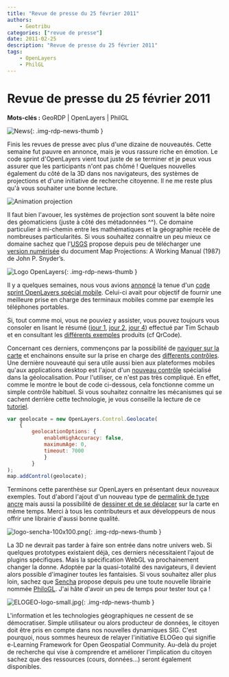 ```yaml
---
title: "Revue de presse du 25 février 2011"
authors:
    - Geotribu
categories: ["revue de presse"]
date: 2011-02-25
description: "Revue de presse du 25 février 2011"
tags:
    - OpenLayers
    - PhilGL
---
```


# Revue de presse du 25 février 2011

**Mots-clés :** GeoRDP | OpenLayers | PhilGL

![News](https://cdn.geotribu.fr/img/internal/icons-rdp-news/news.png "Icône news générique"){: .img-rdp-news-thumb }

Finis les revues de presse avec plus d'une dizaine de nouveautés. Cette semaine fut pauvre en annonce, mais je vous rassure riche en émotion. Le code sprint d'OpenLayers vient tout juste de se terminer et je peux vous assurer que les participants n'ont pas chômé ! Quelques nouvelles également du côté de la 3D dans nos navigateurs, des systèmes de projections et d'une initiative de recherche citoyenne. Il ne me reste plus qu'à vous souhaiter une bonne lecture.

![Animation projection](https://upload.wikimedia.org/wikipedia/commons/b/bb/Dymaxion_2003_animation_small1.gif "Animation de la transformation du globe terrestre selon les projections")

Il faut bien l'avouer, les systèmes de projection sont souvent la bête noire des géomaticiens (juste à côté des métadonnées ^^). Ce domaine particulier à mi-chemin entre les mathématiques et la géographie recèle de nombreuses particularités. Si vous souhaitez connaitre un peu mieux ce domaine sachez que l'[USGS](http://pubs.er.usgs.gov/publication/pp1395) propose depuis peu de télécharger une [version numérisée](http://onlinepubs.er.usgs.gov/djvu/PP/PP_1395.pdf) du document Map Projections: A Working Manual (1987) de John P. Snyder’s.

![Logo OpenLayers](https://cdn.geotribu.fr/img/logos-icones/logiciels_librairies/openlayers.png){: .img-rdp-news-thumb }

Il y a quelques semaines, nous vous avions [annoncé](http://geotribu.net/node/339#openlayers-mobile) la tenue d'un [code sprint OpenLayers spécial mobile](http://wiki.osgeo.org/wiki/Lausanne_Code_Sprint_2011). Celui-ci avait pour objectif de fournir une meilleure prise en charge des terminaux mobiles comme par exemple les téléphones portables.

Si, tout comme moi, vous ne pouviez y assister, vous pouvez toujours vous consoler en lisant le résumé ([jour 1](https://openlayers.org/blog/2011/02/21/mobile-sprint-day-one/), [jour 2](https://openlayers.org/blog/2011/02/22/mobile-sprint-day-two/), [jour 4](https://openlayers.org/blog/2011/02/24/mobile-sprint-day-four/)) effectué par Tim Schaub et en consultant les [différents exemples](https://openlayers.org/dev/examples/?q=mobile) produits (cf QrCode).

Concernant ces derniers, commençons par la possibilité de [naviguer sur la carte](http://www.openlayers.org/dev/examples/mobile-navigation.html) et enchainons ensuite sur la prise en charge des [differents contrôles](https://openlayers.org/dev/examples/controls.html?zoom=3&lat=46.8457&lon=7.99805&layers=B0F). Une dernière nouveauté qui sera utile aussi bien aux plateformes mobiles qu'aux applications desktop est l'ajout d'un [nouveau contrôle](http://www.openlayers.org/dev/examples/geolocation.html) spécialisé dans la géolocalisation. Pour l'utiliser, ce n'est pas très compliqué. En effet, comme le montre le bout de code ci-dessous, cela fonctionne comme un simple contrôle habituel. Si vous souhaitez connaitre les mécanismes qui se cachent derrière cette technologie, je vous conseille la lecture de ce [tutoriel](http://geotribu.net/node/187).

```javascript
var geolocate = new OpenLayers.Control.Geolocate(
    {
        geolocationOptions: {
            enableHighAccuracy: false,
            maximumAge: 0,
            timeout: 7000
            }
        }
);
map.addControl(geolocate);
```

Terminons cette parenthèse sur OpenLayers en présentant deux nouveaux exemples. Tout d'abord l'ajout d'un nouveau type de [permalink de type ancre](http://www.openlayers.org/dev/examples/anchor-permalink.html#zoom=2&lat=9.79568&lon=92.8125&layers=B) mais aussi la possibilité de [dessiner et de se déplacer](http://dev.openlayers.org/sandbox/elemoine/draw-feature/examples/draw-feature.html) sur la carte en même temps. Merci à tous les contributeurs et aux développeurs de nous offrir une librairie d'aussi bonne qualité.

![logo-sencha-100x100.png](https://cdn.geotribu.fr/img/logos-icones/logiciels_librairies/sencha_extjs.jpg){: .img-rdp-news-thumb }

La 3D ne devrait pas tarder à faire son entrée dans notre univers web. Si quelques prototypes existaient déjà, ces derniers nécessitaient l'ajout de plugins spécifiques. Mais la spécification WebGL va prochainement changer la donne. Adoptée par la quasi-totalité des navigateurs, il devient alors possible d'imaginer toutes les fantaisies. Si vous souhaitez aller plus loin, sachez que [Sencha](http://www.sencha.com/blog/introducing-philogl-a-webgl-javascript-library-from-sencha-labs/) propose depuis peu une toute nouvelle librairie nommée [PhiloGL](http://senchalabs.github.com/philogl/). J'ai hâte d'avoir un peu de temps pour tester tout ça !

![ELOGEO-logo-small.jpg](https://cdn.geotribu.fr/img/logos-icones/entreprises_association/elogeo.jpg){: .img-rdp-news-thumb }

L'information et les technologies géographiques ne cessent de se démocratiser. Simple utilisateur ou alors producteur de données, le citoyen doit être pris en compte dans nos nouvelles dynamiques SIG. C'est pourquoi, nous sommes heureux de relayer l'initiative ELOGeo qui signifie e-Learning Framework for Open Geospatial Community. Au-delà du projet de recherche qui vise à comprendre et améliorer l'implication du citoyen sachez que des ressources (cours, données...) seront également disponibles.
